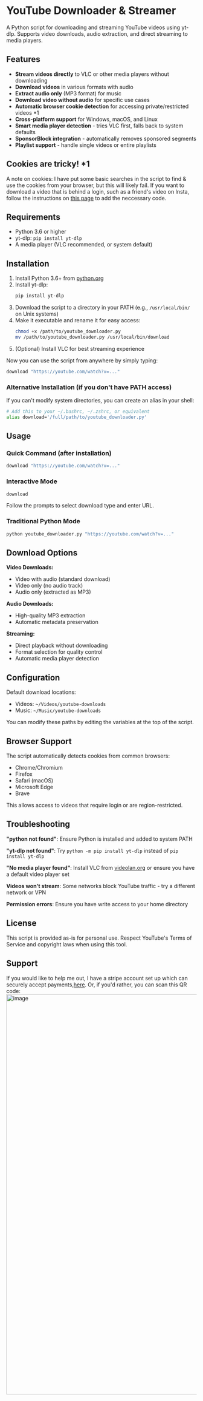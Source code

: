 # YouTube Downloader & Streamer

A Python script for downloading and streaming YouTube videos using yt-dlp. Supports video downloads, audio extraction, and direct streaming to media players.

## Features

- **Stream videos directly** to VLC or other media players without downloading
- **Download videos** in various formats with audio
- **Extract audio only** (MP3 format) for music
- **Download video without audio** for specific use cases
- **Automatic browser cookie detection** for accessing private/restricted videos *1
- **Cross-platform support** for Windows, macOS, and Linux
- **Smart media player detection** - tries VLC first, falls back to system defaults
- **SponsorBlock integration** - automatically removes sponsored segments
- **Playlist support** - handle single videos or entire playlists

## Cookies are tricky! *1

A note on cookies: I have put some basic searches in the script to find & use the cookies from your browser, but this will likely fail. If you want to download a video that is behind a login, such as a friend's video on Insta, follow the instructions on [this page](https://github.com/yt-dlp/yt-dlp/wiki/FAQ#how-do-i-pass-cookies-to-yt-dlp) to add the neccessary code.

## Requirements

- Python 3.6 or higher
- yt-dlp: `pip install yt-dlp`
- A media player (VLC recommended, or system default)

## Installation

1. Install Python 3.6+ from [python.org](https://python.org)
2. Install yt-dlp:
   ```bash
   pip install yt-dlp
   ```
3. Download the script to a directory in your PATH (e.g., `/usr/local/bin/` on Unix systems)
4. Make it executable and rename it for easy access:
   ```bash
   chmod +x /path/to/youtube_downloader.py
   mv /path/to/youtube_downloader.py /usr/local/bin/download
   ```
5. (Optional) Install VLC for best streaming experience

Now you can use the script from anywhere by simply typing:
```bash
download "https://youtube.com/watch?v=..."
```

### Alternative Installation (if you don't have PATH access)

If you can't modify system directories, you can create an alias in your shell:
```bash
# Add this to your ~/.bashrc, ~/.zshrc, or equivalent
alias download='/full/path/to/youtube_downloader.py'
```

## Usage

### Quick Command (after installation)
```bash
download "https://youtube.com/watch?v=..."
```

### Interactive Mode
```bash
download
```
Follow the prompts to select download type and enter URL.

### Traditional Python Mode
```bash
python youtube_downloader.py "https://youtube.com/watch?v=..."
```

## Download Options

**Video Downloads:**
- Video with audio (standard download)
- Video only (no audio track)
- Audio only (extracted as MP3)

**Audio Downloads:**
- High-quality MP3 extraction
- Automatic metadata preservation

**Streaming:**
- Direct playback without downloading
- Format selection for quality control
- Automatic media player detection

## Configuration

Default download locations:
- Videos: `~/Videos/youtube-downloads`
- Music: `~/Music/youtube-downloads`

You can modify these paths by editing the variables at the top of the script.

## Browser Support

The script automatically detects cookies from common browsers:
- Chrome/Chromium
- Firefox
- Safari (macOS)
- Microsoft Edge
- Brave

This allows access to videos that require login or are region-restricted.

## Troubleshooting

**"python not found"**: Ensure Python is installed and added to system PATH

**"yt-dlp not found"**: Try `python -m pip install yt-dlp` instead of `pip install yt-dlp`

**"No media player found"**: Install VLC from [videolan.org](https://www.videolan.org/vlc/) or ensure you have a default video player set

**Videos won't stream**: Some networks block YouTube traffic - try a different network or VPN

**Permission errors**: Ensure you have write access to your home directory

## License

This script is provided as-is for personal use. Respect YouTube's Terms of Service and copyright laws when using this tool.

## Support
If you would like to help me out, I have a stripe account set up which can securely accept payments,[here](https://buy.stripe.com/14A5kDgJ87vFh2I2nQ5J607).
Or, if you'd rather, you can scan this QR code:
<img width="880" height="1055" alt="image" src="https://github.com/user-attachments/assets/72b7d81a-9db0-4d44-825a-db98b7100dcb" />
